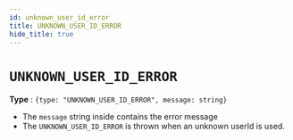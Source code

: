 ```yaml
---
id: unknown_user_id_error
title: UNKNOWN_USER_ID_ERROR
hide_title: true
---
```


# `UNKNOWN_USER_ID_ERROR`
**Type** : ``{type: "UNKNOWN_USER_ID_ERROR", message: string}``
- The `message` string inside contains the error message
- The `UNKNOWN_USER_ID_ERROR` is thrown when an unknown userId is used.